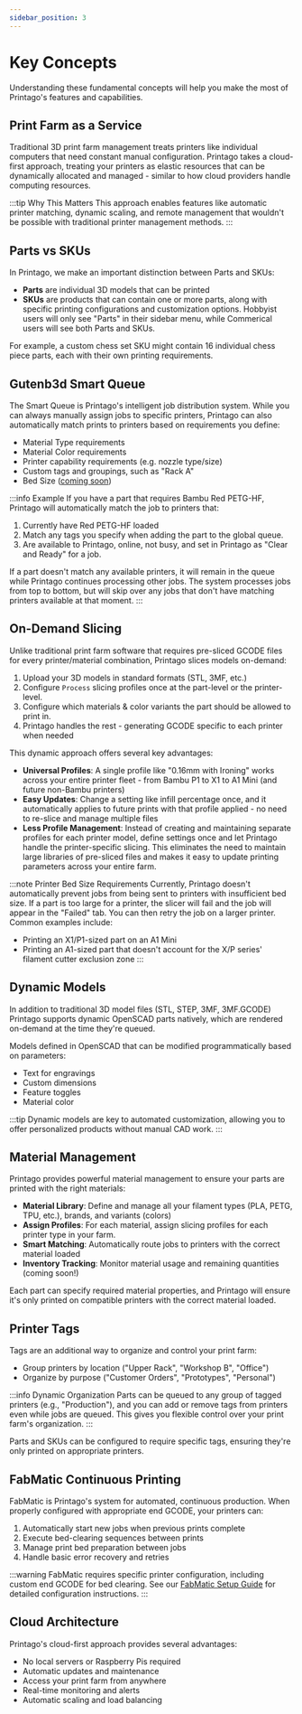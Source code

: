 ```yaml
---
sidebar_position: 3
---
```


# Key Concepts

Understanding these fundamental concepts will help you make the most of Printago's features and capabilities.

## Print Farm as a Service

Traditional 3D print farm management treats printers like individual computers that need constant manual configuration. Printago takes a cloud-first approach, treating your printers as elastic resources that can be dynamically allocated and managed - similar to how cloud providers handle computing resources.

:::tip Why This Matters
This approach enables features like automatic printer matching, dynamic scaling, and remote management that wouldn't be possible with traditional printer management methods.
:::

## Parts vs SKUs

In Printago, we make an important distinction between Parts and SKUs:

- **Parts** are individual 3D models that can be printed
- **SKUs** are products that can contain one or more parts, along with specific printing configurations and customization options.  Hobbyist users will only see "Parts" in their sidebar menu, while Commerical users will see both Parts and SKUs.

For example, a custom chess set SKU might contain 16 individual chess piece parts, each with their own printing requirements.

## Gutenb3d Smart Queue

The Smart Queue is Printago's intelligent job distribution system. While you can always manually assign jobs to specific printers, Printago can also automatically match prints to printers based on requirements you define:

- Material Type requirements
- Material Color requirements
- Printer capability requirements (e.g. nozzle type/size)
- Custom tags and groupings, such as "Rack A"
- Bed Size ([coming soon](#printer-bed-size-requirements)) 

:::info Example
If you have a part that requires Bambu Red PETG-HF, Printago will automatically match the job to printers that:
1. Currently have Red PETG-HF loaded
2. Match any tags you specify when adding the part to the global queue.  
3. Are available to Printago, online, not busy, and set in Printago as "Clear and Ready" for a job.

If a part doesn't match any available printers, it will remain in the queue while Printago continues processing other jobs. The system processes jobs from top to bottom, but will skip over any jobs that don't have matching printers available at that moment.
:::

## On-Demand Slicing

Unlike traditional print farm software that requires pre-sliced GCODE files for every printer/material combination, Printago slices models on-demand:

1. Upload your 3D models in standard formats (STL, 3MF, etc.)
2. Configure `Process` slicing profiles once at the part-level or the printer-level.  
3. Configure which materials & color variants the part should be allowed to print in.
3. Printago handles the rest - generating GCODE specific to each printer when needed

This dynamic approach offers several key advantages:

- **Universal Profiles**: A single profile like "0.16mm with Ironing" works across your entire printer fleet - from Bambu P1 to X1 to A1 Mini (and future non-Bambu printers)
- **Easy Updates**: Change a setting like infill percentage once, and it automatically applies to future prints with that profile applied - no need to re-slice and manage multiple files
- **Less Profile Management**: Instead of creating and maintaining separate profiles for each printer model, define settings once and let Printago handle the printer-specific slicing.
<a id="printer-bed-size-requirements"></a>
This eliminates the need to maintain large libraries of pre-sliced files and makes it easy to update printing parameters across your entire farm.


:::note Printer Bed Size Requirements
Currently, Printago doesn't automatically prevent jobs from being sent to printers with insufficient bed size. If a part is too large for a printer, the slicer will fail and the job will appear in the "Failed" tab. You can then retry the job on a larger printer. Common examples include:
- Printing an X1/P1-sized part on an A1 Mini
- Printing an A1-sized part that doesn't account for the X/P series' filament cutter exclusion zone
:::

## Dynamic Models

In addition to traditional 3D model files (STL, STEP, 3MF, 3MF.GCODE) Printago supports dynamic OpenSCAD parts natively, which are rendered on-demand at the time they're queued.

Models defined in OpenSCAD that can be modified programmatically based on parameters:
- Text for engravings
- Custom dimensions
- Feature toggles
- Material color

:::tip
Dynamic models are key to automated customization, allowing you to offer personalized products without manual CAD work.
:::

## Material Management

Printago provides powerful material management to ensure your parts are printed with the right materials:

- **Material Library**: Define and manage all your filament types (PLA, PETG, TPU, etc.), brands, and variants (colors)
- **Assign Profiles**: For each material, assign slicing profiles for each printer type in your farm.
- **Smart Matching**: Automatically route jobs to printers with the correct material loaded
- **Inventory Tracking**: Monitor material usage and remaining quantities (coming soon!)

Each part can specify required material properties, and Printago will ensure it's only printed on compatible printers with the correct material loaded.

## Printer Tags

Tags are an additional way to organize and control your print farm:

- Group printers by location ("Upper Rack", "Workshop B", "Office")
- Organize by purpose ("Customer Orders", "Prototypes", "Personal")


:::info Dynamic Organization
Parts can be queued to any group of tagged printers (e.g., "Production"), and you can add or remove tags from printers even while jobs are queued. This gives you flexible control over your print farm's organization.
:::

Parts and SKUs can be configured to require specific tags, ensuring they're only printed on appropriate printers.

## FabMatic Continuous Printing

FabMatic is Printago's system for automated, continuous production. When properly configured with appropriate end GCODE, your printers can:

1. Automatically start new jobs when previous prints complete
2. Execute bed-clearing sequences between prints
3. Manage print bed preparation between jobs
4. Handle basic error recovery and retries

:::warning
FabMatic requires specific printer configuration, including custom end GCODE for bed clearing. See our [FabMatic Setup Guide](/docs/features/fabmatic-continuous-printing.md) for detailed configuration instructions.
:::

## Cloud Architecture

Printago's cloud-first approach provides several advantages:

- No local servers or Raspberry Pis required
- Automatic updates and maintenance
- Access your print farm from anywhere
- Real-time monitoring and alerts
- Automatic scaling and load balancing
